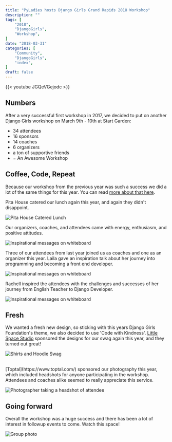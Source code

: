 ```yaml
---
title: "PyLadies hosts Django Girls Grand Rapids 2018 Workshop"
description: ""
tags: [
    "2018",
    "DjangoGirls",
    "Workshop",
]
date: "2018-03-31"
categories: [
    "Community",
    "DjangoGirls",
    "index",
]
draft: false
---
```


{{< youtube JGQeVGejodc >}}

## Numbers

After a very successful first workshop in 2017, we decided to put on another Django Girls workshop on March 9th - 10th at Start Garden:

* 34 attendees
* 16 sponsors
* 14 coaches
* 6 organizers
* a ton of supportive friends
* = An Awesome Workshop

## Coffee, Code, Repeat

Because our workshop from the previous year was such a success we did a lot of the same things for this year. You can read [more about that here](https://medium.com/@Rachell/a-little-back-story-a6a9d8f8be5).

Pita House catered our lunch again this year, and again they didn't disappoint.

![Pita House Catered Lunch](/images/2018_food.jpg)

Our organizers, coaches, and attendees came with energy, enthusiasm, and positive attitudes.

![Inspirational messages on whiteboard](/images/2018_positive.jpg)

Three of our attendees from last year joined us as coaches and one as an organizer this year. Laila gave an inspiration talk about her journey into programming and becoming a front end developer.

![Inspirational messages on whiteboard](/images/2018_laila.jpg)

Rachell inspired the attendees with the challenges and successes of her journey from English Teacher to Django Developer.

![Inspirational messages on whiteboard](/images/2018_rachell.jpg)

## Fresh
We wanted a fresh new design, so sticking with this years Django Girls Foundation's theme, we also decided to use 'Code with Kindness'. [Little Space Studio](http://www.littlespacestudio.com/) sponsored the designs for our swag again this year, and they turned out great!

![Shirts and Hoodie Swag](/images/2018_swag.jpg)

<br>
[Toptal](https://www.toptal.com/) sponsored our photography this year, which included headshots for anyone participating in the workshop. Attendees and coaches alike seemed to really appreciate this service.

![Photographer taking a headshot of attendee](/images/2018_headshot.jpg "Photo by www.bryanesler.com" )
<br>

## Going forward

Overall the workshop was a huge success and there has been a lot of interest in followup events to come. Watch this space!

![Group photo](/images/2018_group.jpg)
